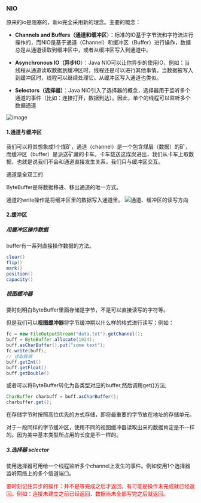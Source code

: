 ### NIO
原来的io是阻塞的，新io完全采用新的理念。主要的概念：

- **Channels and Buffers（通道和缓冲区**）：标准的IO基于字节流和字符流进行操作的，而NIO是基于通道（Channel）和缓冲区（Buffer）进行操作，数据总是从通道读取到缓冲区中，或者从缓冲区写入到通道中。

- **Asynchronous IO（异步IO**）：Java NIO可以让你异步的使用IO，例如：当线程从通道读取数据到缓冲区时，线程还是可以进行其他事情。当数据被写入到缓冲区时，线程可以继续处理它。从缓冲区写入通道也类似。

- **Selectors（选择器）**：Java NIO引入了选择器的概念，选择器用于监听多个通道的事件（比如：连接打开，数据到达）。因此，单个的线程可以监听多个数据通道


![image](BB2D74B3F7544D3597A7B1DFF21D6FB4)

#### 1.通道与缓冲区
我们可以将其想象成1个煤矿，通道（channel）是一个包含煤层（数据）的矿，而缓冲区（buffer）是派送矿藏的卡车。卡车载送这煤炭进出，我们从卡车上取数据，也就是说我们不会和通道直接发生关系。我们只与缓冲区交互。

通道是全双工的

ByteBuffer是将数据移进、移出通道的唯一方式。

通道的write操作是将缓冲区里的数据写入通道里。
![通道、缓冲区的读写方向](WEBRESOURCEd083ba8bd099856c67d510704945e0a3)

#### 2.缓冲区
##### 用缓冲区操作数据
buffer有一系列直接操作数据的方法。
```java
clear()
flip()
mark()
position()
capacity()
```
##### 视图缓冲器
要时刻明白ByteBuffer里面存储是字节，不是可以直接读写的字符等。

但是我们可以**视图缓冲器**将字节缓冲期以什么样的格式进行读写；例如：
```java
fc = new FileOutputStream("data.txt").getChannel();
buff = ByteBuffer.allocate(1024);
buff.asCharBuffer().put("some text");
fc.write(buff);
// 读取数据
buff.getInt()
buff.getFloat()
buff.getDouble()
```
或者可以将ByteBuffer转化为各类型对应的buffer,然后调用get()方法;
```java
CharBuffer charbuff = buff.asCharBuffer();
charbuffer.get();
```
在存储字节时按照高位优先的方式存储，即将最重要的字节放在地址的存储单元。

对于一段同样的字节缓冲区，使用不同的视图缓冲器读取出来的数据肯定是不一样的。因为美中基本类型所占用的长度是不一样的。
##### 3.选择器 selector
使用选择器可用给一个线程监听多个channel上发生的事件。例如使用1个选择器监听网络上的多个信道端口。

<html>
<!--在这里插入内容-->
<font color = red>要时刻记住异步的操作：并不是等完成之后才返回，有可能是操作未完成就已经返回。例如：连接未建立之前已经返回、数据尚未全部写完之后就返回。</font>
</html>

